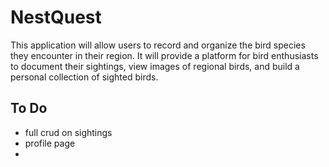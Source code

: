 # NestQuest
This application will allow users to record and organize the bird species they encounter in their region. It will provide a platform for bird enthusiasts to document their sightings, view images of regional birds, and build a personal collection of sighted birds.


## To Do
- full crud on sightings
- profile page
- 
